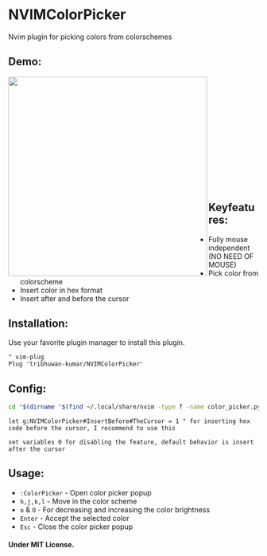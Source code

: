 # NVIMColorPicker
Nvim plugin for picking colors from colorschemes

## Demo:
<img src="https://github.com/tribhuwan-kumar/NVIMColorPicker/assets/118052427/cd087696-1544-4e38-b353-6e29368f8702" width="400" height="auto" align="left" /> 
<br><br><br><br><br><br><br><br><br><br><br><br><br>

## Keyfeatures:
- Fully mouse independent (NO NEED OF MOUSE)
- Pick color from colorscheme
- Insert color in hex format
- Insert after and before the cursor

## Installation:
Use your favorite plugin manager to install this plugin.
```vim
" vim-plug
Plug 'tribhuwan-kumar/NVIMColorPicker'
```

## Config:
```bash
cd "$(dirname "$(find ~/.local/share/nvim -type f -name color_picker.py | head -n 1)")" && pip install -r requirements.txt
```

```vim
let g:NVIMColorPicker#InsertBefore#TheCursor = 1 " for inserting hex code before the cursor, I recommend to use this
```
`set variables 0 for disabling the feature, default behavior is insert after the cursor`

## Usage:
- `:ColorPicker` - Open color picker popup
- `h,j,k,l` - Move in the color scheme
- `o` & `O` - For decreasing and increasing the color brightness
- `Enter` - Accept the selected color
- `Esc` - Close the color picker popup


#### Under MIT License.
